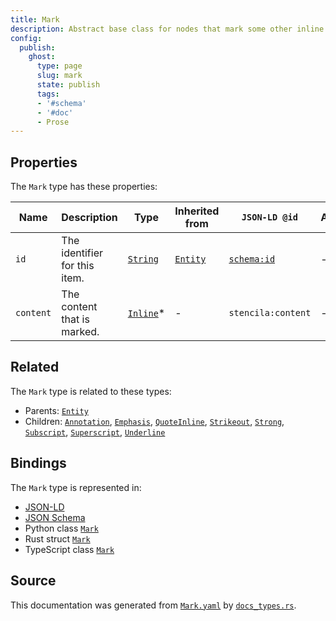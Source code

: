 ```yaml
---
title: Mark
description: Abstract base class for nodes that mark some other inline content in some way (e.g. as being emphasised, or quoted).
config:
  publish:
    ghost:
      type: page
      slug: mark
      state: publish
      tags:
      - '#schema'
      - '#doc'
      - Prose
---
```


## Properties

The `Mark` type has these properties:

| Name      | Description                   | Type                                                                | Inherited from                                                     | `JSON-LD @id`                        | Aliases |
| --------- | ----------------------------- | ------------------------------------------------------------------- | ------------------------------------------------------------------ | ------------------------------------ | ------- |
| `id`      | The identifier for this item. | [`String`](https://stencila.ghost.io/docs/reference/schema/string)  | [`Entity`](https://stencila.ghost.io/docs/reference/schema/entity) | [`schema:id`](https://schema.org/id) | -       |
| `content` | The content that is marked.   | [`Inline`](https://stencila.ghost.io/docs/reference/schema/inline)* | -                                                                  | `stencila:content`                   | -       |

## Related

The `Mark` type is related to these types:

- Parents: [`Entity`](https://stencila.ghost.io/docs/reference/schema/entity)
- Children: [`Annotation`](https://stencila.ghost.io/docs/reference/schema/annotation), [`Emphasis`](https://stencila.ghost.io/docs/reference/schema/emphasis), [`QuoteInline`](https://stencila.ghost.io/docs/reference/schema/quote-inline), [`Strikeout`](https://stencila.ghost.io/docs/reference/schema/strikeout), [`Strong`](https://stencila.ghost.io/docs/reference/schema/strong), [`Subscript`](https://stencila.ghost.io/docs/reference/schema/subscript), [`Superscript`](https://stencila.ghost.io/docs/reference/schema/superscript), [`Underline`](https://stencila.ghost.io/docs/reference/schema/underline)

## Bindings

The `Mark` type is represented in:

- [JSON-LD](https://stencila.org/Mark.jsonld)
- [JSON Schema](https://stencila.org/Mark.schema.json)
- Python class [`Mark`](https://github.com/stencila/stencila/blob/main/python/python/stencila/types/mark.py)
- Rust struct [`Mark`](https://github.com/stencila/stencila/blob/main/rust/schema/src/types/mark.rs)
- TypeScript class [`Mark`](https://github.com/stencila/stencila/blob/main/ts/src/types/Mark.ts)

## Source

This documentation was generated from [`Mark.yaml`](https://github.com/stencila/stencila/blob/main/schema/Mark.yaml) by [`docs_types.rs`](https://github.com/stencila/stencila/blob/main/rust/schema-gen/src/docs_types.rs).
